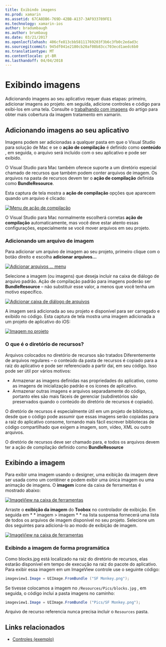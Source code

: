 ```yaml
---
title: Exibindo imagens
ms.prod: xamarin
ms.assetid: 67CA8DB6-769D-42BB-A137-3AF933789FE1
ms.technology: xamarin-ios
author: bradumbaugh
ms.author: brumbaug
ms.date: 03/21/2017
ms.openlocfilehash: 406cfe813cbb58111769203f3b6c3fb0c2edad3c
ms.sourcegitcommit: 945df041e2180cb20af08b83cc703ecd1aedc6b0
ms.translationtype: MT
ms.contentlocale: pt-BR
ms.lasthandoff: 04/04/2018
---
```

# <a name="displaying-images"></a>Exibindo imagens

Adicionando imagens ao seu aplicativo requer duas etapas: primeiro, adicionar imagens ao projeto. em seguida, adicione controles e código para exibi-los em uma tela. Consulte o [trabalhando com imagens](~/ios/app-fundamentals/images-icons/index.md) do artigo para obter mais cobertura da imagem tratamento em xamarin.

## <a name="adding-images-to-your-app"></a>Adicionando imagens ao seu aplicativo

Imagens podem ser adicionadas a qualquer pasta em que o Visual Studio para solução de Mac e se o **ação de compilação** é definido como **conteúdo** , em seguida, o arquivo será incluído com o seu aplicativo e pode ser exibido.

O Visual Studio para Mac também oferece suporte a um diretório especial chamado de recursos que também podem conter arquivos de imagem. Os arquivos na pasta de recursos devem ter o **ação de compilação** definida como **BundleResource**.

Esta captura de tela mostra a **ação de compilação** opções que aparecem quando um arquivo é clicado:

 [![](image-images/image30a.png "Menu de ação de compilação")](image-images/image30a.png#lightbox)

O Visual Studio para Mac normalmente escolherá corretas **ação de compilação** automaticamente, mas você deve estar atento essas configurações, especialmente se você mover arquivos em seu projeto.

### <a name="adding-an-image-file"></a>Adicionando um arquivo de imagem

Para adicionar um arquivo de imagem ao seu projeto, primeiro clique com o botão direito e escolha **adicionar arquivos...**

 [![](image-images/image31a.png "Adicionar arquivos … menu")](image-images/image31a.png#lightbox)

Selecione a imagem (ou imagens) que deseja incluir na caixa de diálogo de arquivo padrão. Ação de compilação padrão para imagens poderão ser **BundleResource** – não substituir esse valor, a menos que você tenha um motivo específico.

 [![](image-images/image32a.png "Adicionar caixa de diálogo de arquivos")](image-images/image32a.png#lightbox)

A imagem será adicionada ao seu projeto e disponível para ser carregado e exibido no código. Esta captura de tela mostra uma imagem adicionada a um projeto de aplicativo do iOS:

 [![](image-images/image33a.png "Imagem no projeto")](image-images/image33a.png#lightbox)

### <a name="what-is-the-resources-directory"></a>O que é o diretório de recursos?

Arquivos colocados no diretório de recursos são tratados Diferentemente de arquivos regulares – o conteúdo da pasta de recursos é copiado para a raiz do aplicativo e pode ser referenciado a partir daí, em seu código. Isso pode ser útil por vários motivos:

-  Armazenar as imagens definidas nas propriedades do aplicativo, como as imagens de inicialização padrão e os ícones de aplicativo.
-  Armazenar outras imagens e arquivos separadamente do código, portanto eles são mais fáceis de gerenciar (subdiretórios são preservados quando o conteúdo do diretório de recursos é copiado).


O diretório de recursos é especialmente útil em um projeto de biblioteca, desde que o código pode assumir que essas imagens serão copiadas para a raiz do aplicativo consome, tornando mais fácil escrever bibliotecas de código compartilhado que exigem a imagem, som, vídeo, XML ou outro arquivos.



O diretório de recursos deve ser chamado para, e todos os arquivos devem ter a ação de compilação definido como **BundleResource**

## <a name="displaying-the-image"></a>Exibindo a imagem

Para exibir uma imagem usando o designer, uma exibição da imagem deve ser usada como um contêiner e podem exibir uma única imagem ou uma animação de imagens. O **imagem** ícone da caixa de ferramentas é mostrado abaixo:

 [![](image-images/image35a.png "ImageView na caixa de ferramentas")](image-images/image35.png#lightbox)

Arraste o **exibição da imagem** do **Toobox** no controlador de exibição. Em seguida em * * imagem > imagem * * na lista suspensa fornecerá uma lista de todos os arquivos de imagem disponível no seu projeto. Selecione um dos seguintes para adicioná-lo ao modo de exibição de imagem.

 [![](image-images/image36a.png "ImageView na caixa de ferramentas")](image-images/image36.png#lightbox)

### <a name="displaying-the-image-programmatically"></a>Exibindo a imagem de forma programática

Como blocks.jpg está localizado na raiz do diretório de recursos, elas estarão disponível em tempo de execução na raiz do pacote do aplicativo. Para exibir essa imagem em um ImageView controle use o seguinte código:

```csharp
imageview1.Image = UIImage.FromBundle ("SF Monkey.png");
```

Se tivesse colocamos a imagem no `/Resources/Pics/blocks.jpg` , em seguida, o código inclui a pasta imagens no caminho:

```csharp
imageview1.Image = UIImage.FromBundle ("Pics/SF Monkey.png");
```

Arquivo de recurso referencia nunca precisa incluir o `Resources` pasta.


## <a name="related-links"></a>Links relacionados

- [Controles (exemplo)](https://developer.xamarin.com/samples/Controls/)
